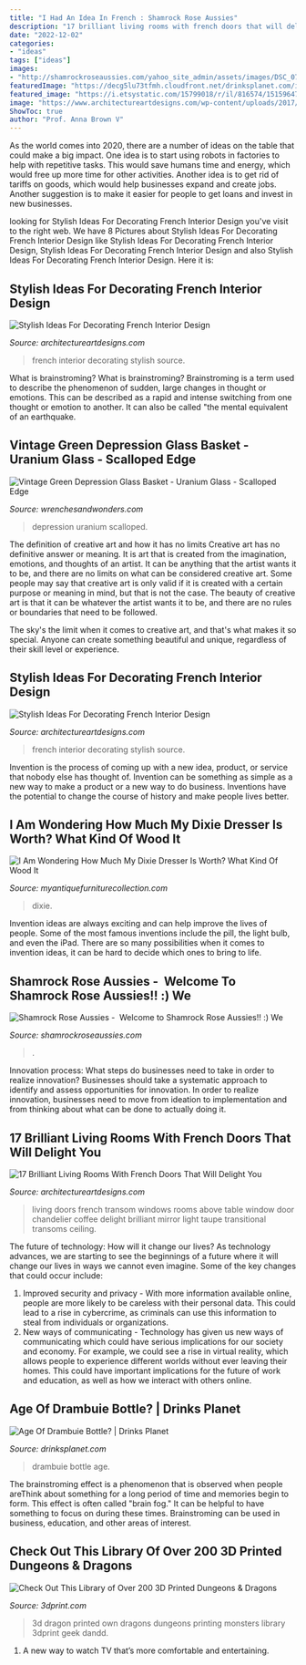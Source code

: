 ```yaml
---
title: "I Had An Idea In French : Shamrock Rose Aussies"
description: "17 brilliant living rooms with french doors that will delight you"
date: "2022-12-02"
categories:
- "ideas"
tags: ["ideas"]
images:
- "http://shamrockroseaussies.com/yahoo_site_admin/assets/images/DSC_0795.124232659_std.JPG"
featuredImage: "https://decg5lu73tfmh.cloudfront.net/drinksplanet.com/images/fbfiles/images/tmp_19544-IMG_20170228_1123271140206039-jplhxgi1ch_v_1488282566.jpg"
featured_image: "https://i.etsystatic.com/15799018/r/il/816574/1515964745/il_fullxfull.1515964745_8ay9.jpg"
image: "https://www.architectureartdesigns.com/wp-content/uploads/2017/01/1-52.jpg"
ShowToc: true
author: "Prof. Anna Brown V"
---
```



As the world comes into 2020, there are a number of ideas on the table that could make a big impact. One idea is to start using robots in factories to help with repetitive tasks. This would save humans time and energy, which would free up more time for other activities. Another idea is to get rid of tariffs on goods, which would help businesses expand and create jobs. Another suggestion is to make it easier for people to get loans and invest in new businesses.

	

		
looking for Stylish Ideas For Decorating French Interior Design you've visit to the right web. We have 8 Pictures about Stylish Ideas For Decorating French Interior Design like Stylish Ideas For Decorating French Interior Design, Stylish Ideas For Decorating French Interior Design and also Stylish Ideas For Decorating French Interior Design. Here it is:
		
    
## Stylish Ideas For Decorating French Interior Design

<img loading=lazy src="https://www.architectureartdesigns.com/wp-content/uploads/2017/01/1-52.jpg" onerror="this.onerror=null;this.src='https://tse1.mm.bing.net/th?id=OIP.oePr2W-LJEa-T4i4VQ7WbwHaLH&amp;pid=15.1';" alt="Stylish Ideas For Decorating French Interior Design">

_Source: architectureartdesigns.com_

>french interior decorating stylish source. 

	

What is brainstroming?
What is brainstroming? Brainstroming is a term used to describe the phenomenon of sudden, large changes in thought or emotions. This can be described as a rapid and intense switching from one thought or emotion to another. It can also be called "the mental equivalent of an earthquake.

    
## Vintage Green Depression Glass Basket - Uranium Glass - Scalloped Edge

<img loading=lazy src="https://i.etsystatic.com/15799018/r/il/816574/1515964745/il_fullxfull.1515964745_8ay9.jpg" onerror="this.onerror=null;this.src='https://tse1.mm.bing.net/th?id=OIP.Yt2ZClvM7Dtl7tPLbaxjzAHaJ3&amp;pid=15.1';" alt="Vintage Green Depression Glass Basket - Uranium Glass - Scalloped Edge">

_Source: wrenchesandwonders.com_

>depression uranium scalloped. 

	

The definition of creative art and how it has no limits
Creative art has no definitive answer or meaning. It is art that is created from the imagination, emotions, and thoughts of an artist. It can be anything that the artist wants it to be, and there are no limits on what can be considered creative art.
Some people may say that creative art is only valid if it is created with a certain purpose or meaning in mind, but that is not the case. The beauty of creative art is that it can be whatever the artist wants it to be, and there are no rules or boundaries that need to be followed.

The sky's the limit when it comes to creative art, and that's what makes it so special. Anyone can create something beautiful and unique, regardless of their skill level or experience.

    
## Stylish Ideas For Decorating French Interior Design

<img loading=lazy src="https://www.architectureartdesigns.com/wp-content/uploads/2017/01/4-50.jpg" onerror="this.onerror=null;this.src='https://tse2.mm.bing.net/th?id=OIP.V-qzSj0OMxF_zwdIkIHWzAHaLH&amp;pid=15.1';" alt="Stylish Ideas For Decorating French Interior Design">

_Source: architectureartdesigns.com_

>french interior decorating stylish source. 

	

Invention is the process of coming up with a new idea, product, or service that nobody else has thought of. Invention can be something as simple as a new way to make a product or a new way to do business. Inventions have the potential to change the course of history and make people lives better.

    
## I Am Wondering How Much My Dixie Dresser Is Worth? What Kind Of Wood It

<img loading=lazy src="https://d29jd5m3t61t9.cloudfront.net/myantiquefurniturecollection.com/images/fbfiles/images/625w/20140225_211011_v_1517632015.jpg" onerror="this.onerror=null;this.src='https://tse1.mm.bing.net/th?id=OIP.Ls46BlVF3qmNtKIB_849RQHaJ3&amp;pid=15.1';" alt="I Am Wondering How Much My Dixie Dresser Is Worth? What Kind Of Wood It">

_Source: myantiquefurniturecollection.com_

>dixie. 

	

Invention ideas are always exciting and can help improve the lives of people. Some of the most famous inventions include the pill, the light bulb, and even the iPad. There are so many possibilities when it comes to invention ideas, it can be hard to decide which ones to bring to life.

    
## Shamrock Rose Aussies - ﻿﻿﻿ Welcome To Shamrock Rose Aussies!! :) We

<img loading=lazy src="http://shamrockroseaussies.com/yahoo_site_admin/assets/images/DSC_0795.124232659_std.JPG" onerror="this.onerror=null;this.src='https://tse1.mm.bing.net/th?id=OIP.uNGK2SLKxvFz2D7N60oTtwHaEU&amp;pid=15.1';" alt="Shamrock Rose Aussies - ﻿﻿﻿ Welcome to Shamrock Rose Aussies!! :) We">

_Source: shamrockroseaussies.com_

>. 

	

Innovation process: What steps do businesses need to take in order to realize innovation?
Businesses should take a systematic approach to identify and assess opportunities for innovation. In order to realize innovation, businesses need to move from ideation to implementation and from thinking about what can be done to actually doing it.

    
## 17 Brilliant Living Rooms With French Doors That Will Delight You

<img loading=lazy src="https://www.architectureartdesigns.com/wp-content/uploads/2017/02/15-33-630x426.jpg" onerror="this.onerror=null;this.src='https://tse2.mm.bing.net/th?id=OIP.QguRgHvTcT5IzcKwELirqwHaFA&amp;pid=15.1';" alt="17 Brilliant Living Rooms With French Doors That Will Delight You">

_Source: architectureartdesigns.com_

>living doors french transom windows rooms above table window door chandelier coffee delight brilliant mirror light taupe transitional transoms ceiling. 

	

The future of technology: How will it change our lives?
As technology advances, we are starting to see the beginnings of a future where it will change our lives in ways we cannot even imagine. Some of the key changes that could occur include: 
1. Improved security and privacy - With more information available online, people are more likely to be careless with their personal data. This could lead to a rise in cybercrime, as criminals can use this information to steal from individuals or organizations. 
2. New ways of communicating - Technology has given us new ways of communicating which could have serious implications for our society and economy. For example, we could see a rise in virtual reality, which allows people to experience different worlds without ever leaving their homes. This could have important implications for the future of work and education, as well as how we interact with others online. 

    
## Age Of Drambuie Bottle? | Drinks Planet

<img loading=lazy src="https://decg5lu73tfmh.cloudfront.net/drinksplanet.com/images/fbfiles/images/tmp_19544-IMG_20170228_1123271140206039-jplhxgi1ch_v_1488282566.jpg" onerror="this.onerror=null;this.src='https://tse3.mm.bing.net/th?id=OIP._uUvSO5sJHFgWiTl61sGWQHaJ4&amp;pid=15.1';" alt="Age Of Drambuie Bottle? | Drinks Planet">

_Source: drinksplanet.com_

>drambuie bottle age. 

	

The brainstroming effect is a phenomenon that is observed when people areThink about something for a long period of time and memories begin to form. This effect is often called "brain fog." It can be helpful to have something to focus on during these times. Brainstroming can be used in business, education, and other areas of interest.

    
## Check Out This Library Of Over 200 3D Printed Dungeons &amp; Dragons

<img loading=lazy src="http://3dprint.com/wp-content/uploads/2016/01/3dp_dandd_dragons1-e1452858239782.jpg" onerror="this.onerror=null;this.src='https://tse3.mm.bing.net/th?id=OIP.JLTs2nsJf7veucOi9xUPPwHaDz&amp;pid=15.1';" alt="Check Out This Library of Over 200 3D Printed Dungeons &amp; Dragons">

_Source: 3dprint.com_

>3d dragon printed own dragons dungeons printing monsters library 3dprint geek dandd. 

	

1. A new way to watch TV that’s more comfortable and entertaining.

